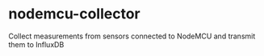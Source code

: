 # nodemcu-collector
Collect measurements from sensors connected to NodeMCU and transmit them to InfluxDB
